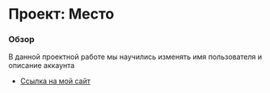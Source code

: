 # Проект: Место
### Обзор

В данной проектной работе мы научились изменять имя пользователя и описание аккаунта

* [Ссылка на мой сайт](https://dobot-yury.github.io/mesto.github.io/)